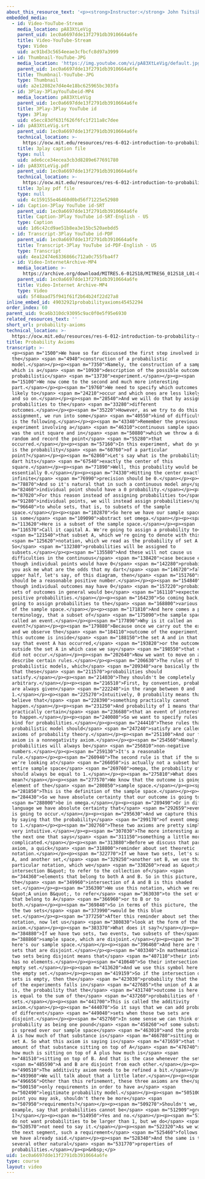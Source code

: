 ```yaml
---
about_this_resource_text: '<p><strong>Instructor:</strong> John Tsitsiklis</p>'
embedded_media:
  - id: Video-YouTube-Stream
    media_location: pA83XtLeVig
    parent_uid: 1ec0a6697dde13f2791db3910664a6fe
    title: Video-YouTube-Stream
    type: Video
    uid: ac91bd3c5654eeae3cfbcfc8d97a3999
  - id: Thumbnail-YouTube-JPG
    media_location: 'https://img.youtube.com/vi/pA83XtLeVig/default.jpg'
    parent_uid: 1ec0a6697dde13f2791db3910664a6fe
    title: Thumbnail-YouTube-JPG
    type: Thumbnail
    uid: a2e12082e7d4e4e18bc625965bc303fa
  - id: 3Play-3PlayYouTubeid-MP4
    media_location: pA83XtLeVig
    parent_uid: 1ec0a6697dde13f2791db3910664a6fe
    title: 3Play-3Play YouTube id
    type: 3Play
    uid: e5ecc83df631f626f6fc1f211a8c7dee
  - id: pA83XtLeVig.srt
    parent_uid: 1ec0a6697dde13f2791db3910664a6fe
    technical_location: >-
      https://ocw.mit.edu/resources/res-6-012-introduction-to-probability-spring-2018/part-i-the-fundamentals/probability-axioms/pA83XtLeVig.srt
    title: 3play caption file
    type: null
    uid: ade6cce34ecea3cb3d8289e677691780
  - id: pA83XtLeVig.pdf
    parent_uid: 1ec0a6697dde13f2791db3910664a6fe
    technical_location: >-
      https://ocw.mit.edu/resources/res-6-012-introduction-to-probability-spring-2018/part-i-the-fundamentals/probability-axioms/pA83XtLeVig.pdf
    title: 3play pdf file
    type: null
    uid: 4c159155e46460d0bd56f71225e52980
  - id: Caption-3Play YouTube id-SRT
    parent_uid: 1ec0a6697dde13f2791db3910664a6fe
    title: Caption-3Play YouTube id-SRT-English - US
    type: Caption
    uid: 1d6c42cd9ae51b8ea3e15bc520aebdd5
  - id: Transcript-3Play YouTube id-PDF
    parent_uid: 1ec0a6697dde13f2791db3910664a6fe
    title: Transcript-3Play YouTube id-PDF-English - US
    type: Transcript
    uid: 4ea12474e6336866c712a0c755fba4f7
  - id: Video-InternetArchive-MP4
    media_location: >-
      https://archive.org/download/MITRES.6-012S18/MITRES6_012S18_L01-04_300k.mp4
    parent_uid: 1ec0a6697dde13f2791db3910664a6fe
    title: Video-Internet Archive-MP4
    type: Video
    uid: 5f48aad75f941f61f2b64b24f22d27a8
inline_embed_id: 49032921probabilityaxioms45452294
order_index: 60
parent_uid: 9ca6b310dc93095c9ac0f0e5f95e6930
related_resources_text: ''
short_url: probability-axioms
technical_location: >-
  https://ocw.mit.edu/resources/res-6-012-introduction-to-probability-spring-2018/part-i-the-fundamentals/probability-axioms
title: Probability Axioms
transcript: >-
  <p><span m="1500">We have so far discussed the first step involved in
  the</span> <span m="4940">construction of a probabilistic
  model.</span></p><p><span m="7350">Namely, the construction of a sample space,
  which is a</span> <span m="10930">description of the possible outcomes of a
  probabilistic</span> <span m="13730">experiment.</span></p><p><span
  m="15100">We now come to the second and much more interesting
  part.</span></p><p><span m="19760">We need to specify which outcomes are more
  likely to</span> <span m="24210">occur and which ones are less likely to occur
  and so on.</span></p><p><span m="28540">And we will do that by assigning
  probabilities to the</span> <span m="33280">different
  outcomes.</span></p><p><span m="35220">However, as we try to do this
  assignment, we run into some</span> <span m="40550">kind of difficulty, which
  is the following.</span></p><p><span m="43340">Remember the previous
  experiment involving a</span> <span m="46310">continuous sample space, which
  was the unit square and in</span> <span m="50880">which we throw a dart at
  random and record the point</span> <span m="55280">that
  occurred.</span></p><p><span m="57160">In this experiment, what do you think
  is the probability</span> <span m="60760">of a particular
  point?</span></p><p><span m="62860">Let's say what is the probability that my
  dart hits</span> <span m="67540">exactly the center of this
  square.</span></p><p><span m="71890">Well, this probability would be
  essentially 0.</span></p><p><span m="74330">Hitting the center exactly with
  infinite</span> <span m="76990">precision should be 0.</span></p><p><span
  m="78870">And so it's natural that in such a continuous model any</span> <span
  m="82460">individual point should have a 0 probability.</span></p><p><span
  m="87020">For this reason instead of assigning probabilities to</span> <span
  m="91280">individual points, we will instead assign probabilities</span> <span
  m="96640">to whole sets, that is, to subsets of the sample
  space.</span></p><p><span m="102870">So here we have our sample space, which
  is some</span> <span m="109090">abstract set omega.</span></p><p><span
  m="113620">Here is a subset of the sample space.</span></p><p><span
  m="116570">Call it capital A. We're going to assign a probability to</span>
  <span m="121540">that subset A, which we're going to denote with this</span>
  <span m="125620">notation, which we read as the probability of set A.
  So</span> <span m="132380">probabilities will be assigned to
  subsets.</span></p><p><span m="135580">And these will not cause us
  difficulties in the continuous</span> <span m="138420">case because even
  though individual points would have 0</span> <span m="142280">probability, if
  you ask me what are the odds that my dart</span> <span m="146720">falls in the
  upper half, let's say, of this diagram, then</span> <span m="151760">that
  should be a reasonable positive number.</span></p><p><span m="154840">So even
  though individual outcomes may have 0</span> <span m="157220">probabilities,
  sets of outcomes in general would be</span> <span m="161110">expected to have
  positive probabilities.</span></p><p><span m="164230">So coming back, we're
  going to assign probabilities to the</span> <span m="168800">various subsets
  of the sample space.</span></p><p><span m="171810">And here comes a piece of
  terminology, that a subset of</span> <span m="175090">the sample space is
  called an event.</span></p><p><span m="177890">Why is it called an
  event?</span></p><p><span m="179880">Because once we carry out the experiment
  and we observe the</span> <span m="184110">outcome of the experiment, either
  this outcome is inside</span> <span m="188150">the set A and in that case we
  say that event A has occurred,</span> <span m="193820">or the outcome falls
  outside the set A in which case we say</span> <span m="198550">that event A
  did not occur.</span></p><p><span m="202640">Now we want to move on and
  describe certain rules.</span></p><p><span m="206630">The rules of the game in
  probabilistic models, which</span> <span m="209340">are basically the rules
  that these</span> <span m="211570">probabilities should
  satisfy.</span></p><p><span m="214030">They shouldn't be completely
  arbitrary.</span></p><p><span m="216510">First, by convention, probabilities
  are always given</span> <span m="222240">in the range between 0 and
  1.</span></p><p><span m="225270">Intuitively, 0 probability means that we
  believe that</span> <span m="228390">something practically cannot
  happen.</span></p><p><span m="231250">And probability of 1 means that we're
  practically certain</span> <span m="236680">that an event of interest is going
  to happen.</span></p><p><span m="240080">So we want to specify rules of these
  kind for probabilities.</span></p><p><span m="244410">These rules that any
  probabilistic model should</span> <span m="247240">satisfy are called the
  axioms of probability theory.</span></p><p><span m="251100">And our first
  axiom is a nonnegativity axiom.</span></p><p><span m="254560">Namely,
  probabilities will always be</span> <span m="256810">non-negative
  numbers.</span></p><p><span m="259130">It's a reasonable
  rule.</span></p><p><span m="260940">The second rule is that if the subset that
  we're looking at</span> <span m="266050">is actually not a subset but is the
  entire sample space</span> <span m="269760">omega, the probability of it
  should always be equal to 1.</span></p><p><span m="275810">What does that
  mean?</span></p><p><span m="277570">We know that the outcome is going to be an
  element of the</span> <span m="280850">sample space.</span></p><p><span
  m="281850">This is the definition of the sample space.</span></p><p><span
  m="284430">So we have absolute certainty that our outcome is going to</span>
  <span m="288000">be in omega.</span></p><p><span m="289490">Or in different
  language we have absolute certainty that</span> <span m="292659">event omega
  is going to occur.</span></p><p><span m="295630">And we capture this certainty
  by saying that the probability</span> <span m="299170">of event omega is equal
  to 1.</span></p><p><span m="302760">These two axioms are pretty simple and
  very intuitive.</span></p><p><span m="307030">The more interesting axiom is
  the next one that says</span> <span m="311150">something a little more
  complicated.</span></p><p><span m="313880">Before we discuss that particular
  axiom, a quick</span> <span m="318800">reminder about set theoretic
  notation.</span></p><p><span m="322770">If we have two sets, let's say a set
  A, and another set,</span> <span m="329250">another set B, we use this
  particular notation, which we</span> <span m="338260">read as &quot;A
  intersection B&quot; to refer to the collection of</span> <span
  m="344360">elements that belong to both A and B. So in this picture,
  the</span> <span m="349960">intersection of A and B is this shaded
  set.</span></p><p><span m="356390">We use this notation, which we read as
  &quot;A union B&quot;, to refer</span> <span m="363030">to the set of elements
  that belong to A</span> <span m="366960">or to B or to
  both.</span></p><p><span m="369840">So in terms of this picture, the union of
  the two sets</span> <span m="373990">would be this blue
  set.</span></p><p><span m="377250">After this reminder about set theoretic
  notation, now let us</span> <span m="380830">look at the form of the third
  axiom.</span></p><p><span m="383370">What does it say?</span></p><p><span
  m="384880">If we have two sets, two events, two subsets of the</span> <span
  m="388860">sample space, which are disjoint.</span></p><p><span m="393480">So
  here's our sample space.</span></p><p><span m="396460">And here are the two
  sets that are disjoint.</span></p><p><span m="403340">In mathematical terms,
  two sets being disjoint means that</span> <span m="407110">their intersection
  has no elements.</span></p><p><span m="410640">So their intersection is the
  empty set.</span></p><p><span m="413620">And we use this symbol here to denote
  the empty set.</span></p><p><span m="419159">So if the intersection of two
  sets is empty, then the</span> <span m="423030">probability that the outcome
  of the experiments falls in</span> <span m="427685">the union of A and B, that
  is, the probability that the</span> <span m="431740">outcome is here or there,
  is equal to the sum of the</span> <span m="437260">probabilities of these two
  sets.</span></p><p><span m="441700">This is called the additivity
  axiom.</span></p><p><span m="444070">So it says that we can add probabilities
  of different</span> <span m="449040">sets when those two sets are
  disjoint.</span></p><p><span m="452760">In some sense we can think of
  probability as being one pound</span> <span m="458260">of some substance which
  is spread over our sample space</span> <span m="463010">and the probability of
  A is how much of that substance is</span> <span m="466780">sitting on top of a
  set A. So what this axiom is saying is</span> <span m="471659">that the total
  amount of that substance sitting on top of A</span> <span m="476740">and B is
  how much is sitting on top of A plus how much is</span> <span
  m="481510">sitting on top of B. And that is the case whenever the sets</span>
  <span m="485590">A and B are disjoint from each other.</span></p><p><span
  m="490510">The additivity axiom needs to be refined a bit.</span></p><p><span
  m="493960">We will talk about that a little later.</span></p><p><span
  m="496656">Other than this refinement, these three axioms are the</span> <span
  m="500150">only requirements in order to have a</span> <span
  m="502490">legitimate probability model.</span></p><p><span m="505100">At this
  point you may ask, shouldn't there be more</span> <span
  m="507950">requirements?</span></p><p><span m="509270">Shouldn't we, for
  example, say that probabilities cannot be</span> <span m="512909">greater than
  1?</span></p><p><span m="514950">Yes and no.</span></p><p><span m="516760">We
  do not want probabilities to be larger than 1, but we do</span> <span
  m="520570">not need to say it.</span></p><p><span m="522320">As we will see in
  the next segment, such a requirement</span> <span m="525460">follows from what
  we have already said.</span></p><p><span m="528340">And the same is true for
  several other natural</span> <span m="531770">properties of
  probabilities.</span></p><p>&nbsp;</p>
uid: 1ec0a6697dde13f2791db3910664a6fe
type: course
layout: video
---
```


